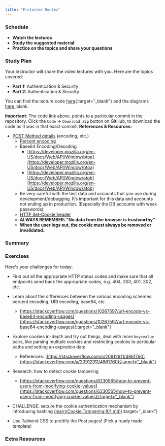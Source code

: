 ```yaml
---
title: "Protected Routes"
---
```


### Schedule

  - **Watch the lectures**
  - **Study the suggested material**
  - **Practice on the topics and share your questions**

### Study Plan

  Your instructor will share the video lectures with you. Here are the topics covered:

  - **Part 1:** Authentication & Security
  - **Part 2:** Authentication & Security

  You can find the lecture code [here](https://github.com/in-tech-gration/build-a-cms-2024/tree/9dd8f9d4cd986ccddce5578c0d59415e42b7391b){:target="_blank"} and the diagrams [here](https://github.com/in-tech-gration/WDX-180/tree/main/curriculum/week36/assets/day05)_blank.

  **Important:** The code link above, points to a particular commit in the repository. Click the `Code` => `Download Zip` button on GitHub, to download the code as it was in that exact commit.
  **References & Resources:**

  - [POST Method details](https://developer.mozilla.org/en-US/docs/Web/HTTP/Methods/POST) (encoding, etc.)  
    - [Percent encoding](https://en.wikipedia.org/wiki/Percent-encoding)  
    - Base64 Encoding/Decoding  
      - [https://developer.mozilla.org/en-US/docs/Web/API/Window/btoa](https://developer.mozilla.org/en-US/docs/Web/API/Window/btoa)  
      - [https://developer.mozilla.org/en-US/docs/Web/API/Window/atob](https://developer.mozilla.org/en-US/docs/Web/API/Window/atob)  
    - Be very careful with the test data and accounts that you use during development/debugging. It’s important for this data and accounts not ending up in production. (Especially the DB accounts with weak passwords)  
    - [HTTP Set-Cookie header](https://developer.mozilla.org/en-US/docs/Web/HTTP/Headers/Set-Cookie)  
    - **ALWAYS REMEMBER: "No data from the browser is trustworthy"**  
    - **When the user logs out, the cookie must always be removed or invalidated.**
    

### Summary

### Exercises

  Here's your challenges for today:

  - Find out all the appropriate HTTP status codes and make sure that all endpoints send back the appropriate codes, e.g. 404, 200, 401, 302, etc.  
  - Learn about the differences between the various encoding schemes: percent encoding, URI encoding, base64, etc.  
    - [https://stackoverflow.com/questions/10267597/url-encode-vs-base64-encoding-usages](https://stackoverflow.com/questions/10267597/url-encode-vs-base64-encoding-usages){:target="_blank"}  
  - Explore cookies in-depth and try out things, deal with more `key=value` pairs, like parsing multiple cookies and restricting cookies to particular paths and setting an expiration date  
    - References: [https://stackoverflow.com/a/20912911/4861760](https://stackoverflow.com/a/20912911/4861760){:target="_blank"}  
  - Research: how to detect cookie tampering  
    - [https://stackoverflow.com/questions/6230565/how-to-prevent-users-from-modifying-cookie-values](https://stackoverflow.com/questions/6230565/how-to-prevent-users-from-modifying-cookie-values){:target="_blank"}  
  - CHALLENGE: secure the cookie authentication mechanism by introducing hashing [(learn/Cookie.Tampering.101.md)](https://github.com/in-tech-gration/build-a-cms-2024/blob/9dd8f9d4cd986ccddce5578c0d59415e42b7391b/learn/Cookie.Tampering.101.md){:target="_blank"}

  - Use Tailwind CSS to prettify the Post pages! (Pick a ready made template)

### Extra Resources
